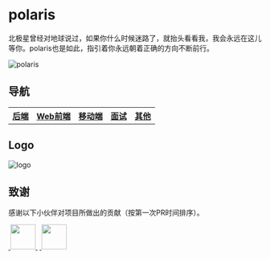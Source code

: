 # polaris
北极星曾经对地球说过，如果你什么时候迷路了，就抬头看看我，我会永远在这儿等你。polaris也是如此，指引着你永远朝着正确的方向不断前行。

![polaris](https://github.com/liuyuqin1991/polaris/blob/master/images/star.jpeg)

## 导航

<table align="center">
    <thread>
        <th><a href="/backend/README.md">后端</a></th>
        <th><a href="/frontend/README.md">Web前端</a></th>
        <th><a href="/mobile/README.md">移动端</a></th>
        <th><a href="/interview/README.md">面试</a></th>
        <th><a href="/others/README.md">其他</a></th>
    </thread>
</table>

## Logo

![logo](https://github.com/liuyuqin1991/polaris/blob/master/images/star-logo.png)


## 致谢

感谢以下小伙伴对项目所做出的贡献（按第一次PR时间排序）。

<a href="https://github.com/liuyuqin1991">
​    <img src="https://avatars3.githubusercontent.com/u/15606468?s=460&v=4" width="50px">
</a>
&nbsp;
<a href="https://github.com/zz155666">
​    <img src="https://avatars3.githubusercontent.com/u/10084045?s=460&v=4" width="50px">
</a> 


